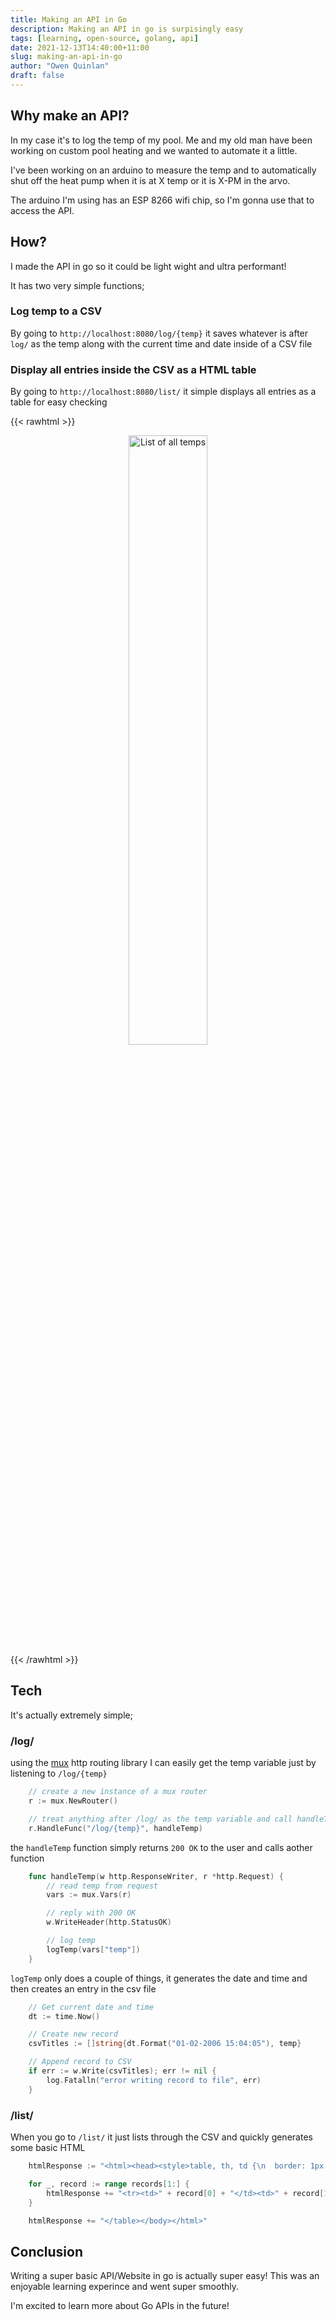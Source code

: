 ```yaml
---
title: Making an API in Go
description: Making an API in go is surpisingly easy
tags: [learning, open-source, golang, api]
date: 2021-12-13T14:40:00+11:00
slug: making-an-api-in-go
author: "Owen Quinlan"
draft: false
---
```


## Why make an API?

In my case it's to log the temp of my pool.
Me and my old man have been working on custom pool heating and we wanted to automate it a little.

I've been working on an arduino to measure the temp and to automatically shut off the heat pump when it is at X temp or it is X-PM in the arvo.

The arduino I'm using has an ESP 8266 wifi chip, so I'm gonna use that to access the API.

## How?

I made the API in go so it could be light wight and ultra performant!

It has two very simple functions;

### Log temp to a CSV

By going to `http://localhost:8080/log/{temp}` it saves whatever is after `log/` as the temp along with the current time and date inside of a CSV file

### Display all entries inside the CSV as a HTML table

By going to `http://localhost:8080/list/` it simple displays all entries as a table for easy checking

{{< rawhtml >}}
<center>
<picture>
    <source type="image/jxl" srcset="/img/screencaps/temp-list-20211213/Screenshot-20211213141012-363x268.jxl" style="width: 50%;">
    <source type="image/webp" srcset="/img/screencaps/temp-list-20211213/Screenshot-20211213141012-363x268.webp" style="width: 50%;">
    <img src="/img/screencaps/temp-list-20211213/Screenshot-20211213141012-363x268.png" alt="List of all temps" style="width: 50%;">
</picture>
</center>
{{< /rawhtml >}}

## Tech

It's actually extremely simple;

### /log/

using the [mux]() http routing library I can easily get the temp variable just by listening to `/log/{temp}` 

```go
    // create a new instance of a mux router
	r := mux.NewRouter()

	// treat anything after /log/ as the temp variable and call handleTemp
	r.HandleFunc("/log/{temp}", handleTemp)
```

the `handleTemp` function simply returns `200 OK` to the user and calls aother function

```go
    func handleTemp(w http.ResponseWriter, r *http.Request) {
	    // read temp from request
	    vars := mux.Vars(r)

	    // reply with 200 OK
	    w.WriteHeader(http.StatusOK)

	    // log temp
	    logTemp(vars["temp"])
    }
```

`logTemp` only does a couple of things, it generates the date and time and then creates an entry in the csv file

```go
    // Get current date and time
	dt := time.Now()

    // Create new record
	csvTitles := []string{dt.Format("01-02-2006 15:04:05"), temp}

	// Append record to CSV
	if err := w.Write(csvTitles); err != nil {
		log.Fatalln("error writing record to file", err)
	}
```

### /list/

When you go to `/list/` it just lists through the CSV and quickly generates some basic HTML

```go
    htmlResponse := "<html><head><style>table, th, td {\n  border: 1px solid black;\n}</style></head><body><table><tr><th>Date</th><th>Temperature</th></tr>"

	for _, record := range records[1:] {
		htmlResponse += "<tr><td>" + record[0] + "</td><td>" + record[1] + "</td></tr>"
	}

	htmlResponse += "</table></body></html>"
```

## Conclusion

Writing a super basic API/Website in go is actually super easy! This was an enjoyable learning experince and went super smoothly.

I'm excited to learn more about Go APIs in the future!
